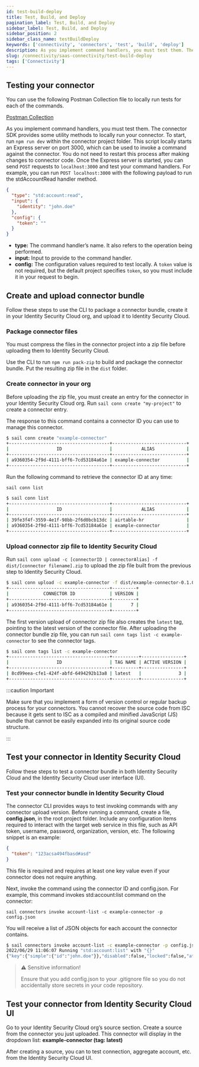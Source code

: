 ```yaml
---
id: test-build-deploy
title: Test, Build, and Deploy
pagination_label: Test, Build, and Deploy
sidebar_label: Test, Build, and Deploy
sidebar_position: 2
sidebar_class_name: testBuildDeploy
keywords: ['connectivity', 'connectors', 'test', 'build', 'deploy']
description: As you implement command handlers, you must test them. The connector SDK provides some utility methods to locally run your connector to test, build, and deploy.
slug: /connectivity/saas-connectivity/test-build-deploy
tags: ['Connectivity']
---
```


## Testing your connector

You can use the following Postman Collection file to locally run tests for each of the commands.

[Postman Collection](./assets/SaaS_Connectivity.postman_collection)

As you implement command handlers, you must test them. The connector SDK provides some utility methods to locally run your connector. To start, run `npm run dev` within the connector project folder. This script locally starts an Express server on port 3000, which can be used to invoke a command against the connector. You do not need to restart this process after making changes to connector code. Once the Express server is started, you can send `POST` requests to `localhost:3000` and test your command handlers. For example, you can run `POST localhost:3000` with the following payload to run the stdAccountRead handler method.

```json
{
  "type": "std:account:read",
  "input": {
    "identity": "john.doe"
  },
  "config": {
    "token": ""
  }
}
```

- **type:** The command handler’s name. It also refers to the operation being performed.
- **input:** Input to provide to the command handler.
- **config:** The configuration values required to test locally. A `token` value is not required, but the default project specifies `token`, so you must include it in your request to begin.

## Create and upload connector bundle

Follow these steps to use the CLI to package a connector bundle, create it in your Identity Security Cloud org, and upload it to Identity Security Cloud.

### Package connector files

You must compress the files in the connector project into a zip file before uploading them to Identity Security Cloud.

Use the CLI to run `npm run pack-zip` to build and package the connector bundle. Put the resulting zip file in the `dist` folder.

### Create connector in your org

Before uploading the zip file, you must create an entry for the connector in your Identity Security Cloud org. Run `sail conn create "my-project"` to create a connector entry.

The response to this command contains a connector ID you can use to manage this connector.

```bash
$ sail conn create "example-connector"
+--------------------------------------+----------------------------+
|                  ID                  |           ALIAS            |
+--------------------------------------+----------------------------+
| a9360354-2f9d-4111-bff6-7cd53184a61e | example-connector          |
+--------------------------------------+----------------------------+
```

Run the following command to retrieve the connector ID at any time:

```
sail conn list
```

```bash
$ sail conn list
+--------------------------------------+----------------------------+
|                  ID                  |           ALIAS            |
+--------------------------------------+----------------------------+
| 39fe3f4f-3559-4e1f-98bb-2f6d0bcb13dc | airtable-hr                |
| a9360354-2f9d-4111-bff6-7cd53184a61e | example-connector          |
+--------------------------------------+----------------------------+
```

### Upload connector zip file to Identity Security Cloud

Run `sail conn upload -c [connectorID | connectorAlias] -f dist/[connector filename].zip` to upload the zip file built from the previous step to Identity Security Cloud.

```bash
$ sail conn upload -c example-connector -f dist/example-connector-0.1.0.zip
+--------------------------------------+---------+
|             CONNECTOR ID             | VERSION |
+--------------------------------------+---------+
| a9360354-2f9d-4111-bff6-7cd53184a61e |       7 |
+--------------------------------------+---------+
```

The first version upload of connector zip file also creates the `latest` tag, pointing to the latest version of the connector file. After uploading the connector bundle zip file, you can run `sail conn tags list -c example-connector` to see the connector tags.

```bash
$ sail conn tags list -c example-connector
+--------------------------------------+----------+----------------+
|                  ID                  | TAG NAME | ACTIVE VERSION |
+--------------------------------------+----------+----------------+
| 8cd99eea-cfe1-424f-abfd-6494292b13a8 | latest   |              3 |
+--------------------------------------+----------+----------------+
```

:::caution Important

Make sure that you implement a form of version control or regular backup process for your connectors. You cannot recover the source code from ISC because it gets sent to ISC as a compiled and minified JavaScript (JS) bundle that cannot be easily expanded into its original source code structure.

:::

## Test your connector in Identity Security Cloud

Follow these steps to test a connector bundle in both Identity Security Cloud and the Identity Security Cloud user interface (UI).

### Test your connector bundle in Identity Security Cloud

The connector CLI provides ways to test invoking commands with any connector upload version. Before running a command, create a file, **config.json**, in the root project folder. Include any configuration items required to interact with the target web service in this file, such as API token, username, password, organization, version, etc. The following snippet is an example:

```json
{
  "token": "123acsa494fbasd#asd"
}
```

This file is required and requires at least one key value even if your connector does not require anything.

Next, invoke the command using the connector ID and config.json. For example, this command invokes std:account:list command on the connector:

```
sail connectors invoke account-list -c example-connector -p config.json
```

You will receive a list of JSON objects for each account the connector contains.

```bash
$ sail connectors invoke account-list -c example-connector -p config.json
2022/06/29 11:06:07 Running "std:account:list" with "{}"
{"key":{"simple":{"id":"john.doe"}},"disabled":false,"locked":false,"attributes":{"id":"john.doe","displayName":"John Doe","entitlements":["administrator","sailpoint"]}}
```

> ⚠️ Sensitive information!
>
> Ensure that you add config.json to your .gitignore file so you do not accidentally store secrets in your code repository.

## Test your connector from Identity Security Cloud UI

Go to your Identity Security Cloud org’s source section. Create a source from the connector you just uploaded. This connector will display in the dropdown list: **example-connector (tag: latest)**

After creating a source, you can to test connection, aggregate account, etc. from the Identity Security Cloud UI.
